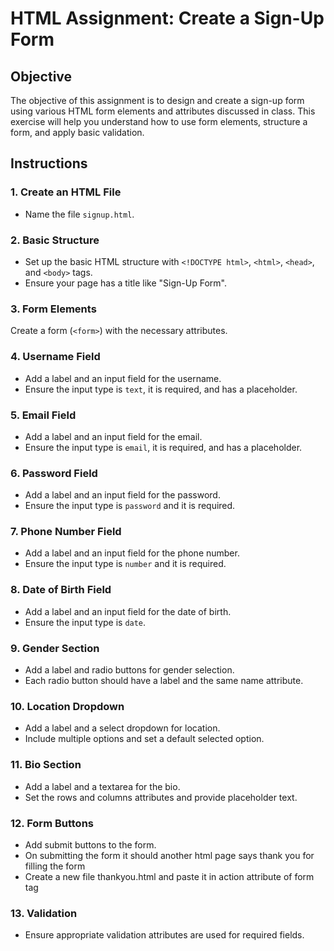 # HTML Assignment: Create a Sign-Up Form

## Objective

The objective of this assignment is to design and create a sign-up form using various HTML form elements and attributes discussed in class. This exercise will help you understand how to use form elements, structure a form, and apply basic validation.

## Instructions

### 1. Create an HTML File

- Name the file `signup.html`.

### 2. Basic Structure

- Set up the basic HTML structure with `<!DOCTYPE html>`, `<html>`, `<head>`, and `<body>` tags.
- Ensure your page has a title like "Sign-Up Form".

### 3. Form Elements

Create a form (`<form>`) with the necessary attributes.

### 4. Username Field

- Add a label and an input field for the username.
- Ensure the input type is `text`, it is required, and has a placeholder.

### 5. Email Field

- Add a label and an input field for the email.
- Ensure the input type is `email`, it is required, and has a placeholder.

### 6. Password Field

- Add a label and an input field for the password.
- Ensure the input type is `password` and it is required.

### 7. Phone Number Field

- Add a label and an input field for the phone number.
- Ensure the input type is `number` and it is required.

### 8. Date of Birth Field

- Add a label and an input field for the date of birth.
- Ensure the input type is `date`.

### 9. Gender Section

- Add a label and radio buttons for gender selection.
- Each radio button should have a label and the same name attribute.

### 10. Location Dropdown

- Add a label and a select dropdown for location.
- Include multiple options and set a default selected option.

### 11. Bio Section

- Add a label and a textarea for the bio.
- Set the rows and columns attributes and provide placeholder text.

### 12. Form Buttons

- Add submit buttons to the form.
- On submitting the form it should another html page says thank you for filling the form
- Create a new file thankyou.html and paste it in action attribute of form tag

### 13. Validation

- Ensure appropriate validation attributes are used for required fields.
